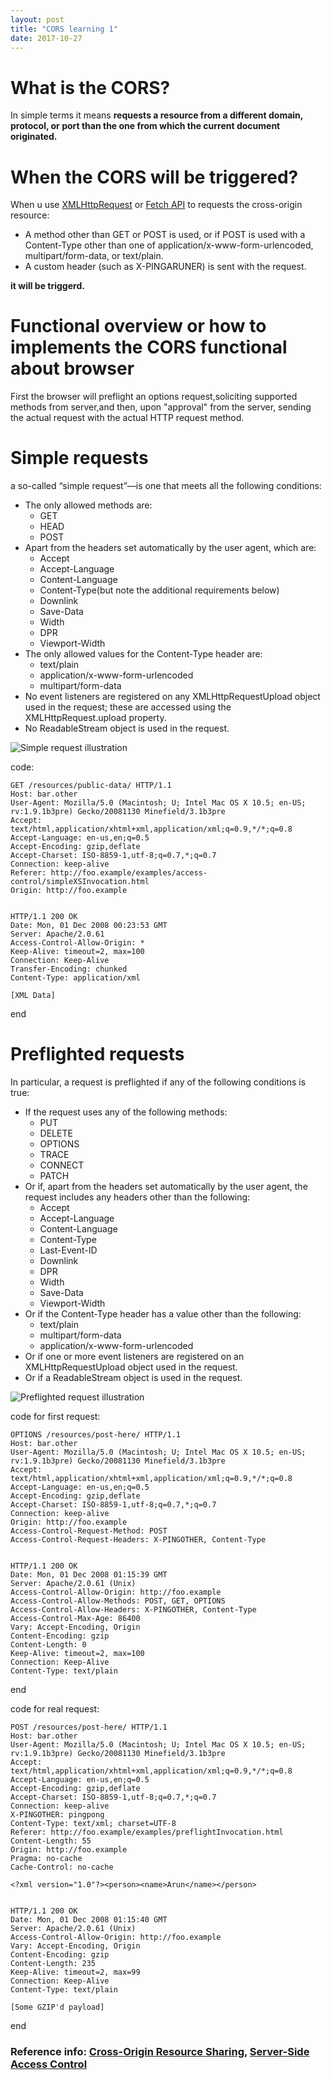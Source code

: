 ```yaml
---
layout: post
title: "CORS learning 1"
date: 2017-10-27
---
```


# What is the CORS? #
In simple terms it means **requests a resource from a different domain, protocol, or port than the one from which the current document originated.**

# When the CORS will be triggered? #
When u use [XMLHttpRequest](https://developer.mozilla.org/en-US/docs/Web/API/XMLHttpRequest) or [Fetch API](https://developer.mozilla.org/en-US/docs/Web/API/Fetch_API) to requests the cross-origin resource: 
*	A method other than GET or POST is used, or if POST is used with a Content-Type other than one of application/x-www-form-urlencoded, multipart/form-data, or text/plain.
*	A custom header (such as X-PINGARUNER) is sent with the request.

**it will be triggerd.**

# Functional overview or how to implements the CORS functional about browser #
First the browser will preflight an options request,soliciting supported methods from server,and then, upon "approval" from the server, sending the actual request with the actual HTTP request method.

# Simple requests #
a so-called “simple request”—is one that meets all the following conditions:
-	The only allowed methods are:
	-	GET
	-	HEAD
	-	POST
-	Apart from the headers set automatically by the user agent, which are:
	-	Accept
	-	Accept-Language
	-	Content-Language
	-	Content-Type(but note the additional requirements below)
	-	Downlink
	-	Save-Data
	-	Width
	-	DPR
	-	Viewport-Width
-	The only allowed values for the Content-Type header are:
	-	text/plain
	-	application/x-www-form-urlencoded
	-	multipart/form-data
-	No event listeners are registered on any XMLHttpRequestUpload object used in the request; these are accessed using the XMLHttpRequest.upload property.
-	No ReadableStream object is used in the request.

![Simple request illustration](https://mdn.mozillademos.org/files/14293/simple_req.png "Simple request illustration")

code:

	GET /resources/public-data/ HTTP/1.1
	Host: bar.other
	User-Agent: Mozilla/5.0 (Macintosh; U; Intel Mac OS X 10.5; en-US; rv:1.9.1b3pre) Gecko/20081130 Minefield/3.1b3pre
	Accept: text/html,application/xhtml+xml,application/xml;q=0.9,*/*;q=0.8
	Accept-Language: en-us,en;q=0.5
	Accept-Encoding: gzip,deflate
	Accept-Charset: ISO-8859-1,utf-8;q=0.7,*;q=0.7
	Connection: keep-alive
	Referer: http://foo.example/examples/access-control/simpleXSInvocation.html
	Origin: http://foo.example
	
	
	HTTP/1.1 200 OK
	Date: Mon, 01 Dec 2008 00:23:53 GMT
	Server: Apache/2.0.61 
	Access-Control-Allow-Origin: *
	Keep-Alive: timeout=2, max=100
	Connection: Keep-Alive
	Transfer-Encoding: chunked
	Content-Type: application/xml
	
	[XML Data]

end

# Preflighted requests #
In particular, a request is preflighted if any of the following conditions is true:
-	If the request uses any of the following methods:
	-	PUT
	-	DELETE
	-	OPTIONS
	-	TRACE
	-	CONNECT
	-	PATCH
-	Or if, apart from the headers set automatically by the user agent, the request includes any headers other than the following:
	-	Accept
	-	Accept-Language
	-	Content-Language
	-	Content-Type
	-	Last-Event-ID
	-	Downlink
	-	DPR
	-	Width
	-	Save-Data
	-	Viewport-Width
-	Or if the Content-Type header has a value other than the following:
	-	text/plain
	-	multipart/form-data
	-	application/x-www-form-urlencoded
-	Or if one or more event listeners are registered on an XMLHttpRequestUpload object used in the request.
-	Or if a ReadableStream object is used in the request.

![Preflighted request illustration](https://mdn.mozillademos.org/files/14289/prelight.png "Preflighted request illustration")

code for first request:

	OPTIONS /resources/post-here/ HTTP/1.1
	Host: bar.other
	User-Agent: Mozilla/5.0 (Macintosh; U; Intel Mac OS X 10.5; en-US; rv:1.9.1b3pre) Gecko/20081130 Minefield/3.1b3pre
	Accept: text/html,application/xhtml+xml,application/xml;q=0.9,*/*;q=0.8
	Accept-Language: en-us,en;q=0.5
	Accept-Encoding: gzip,deflate
	Accept-Charset: ISO-8859-1,utf-8;q=0.7,*;q=0.7
	Connection: keep-alive
	Origin: http://foo.example
	Access-Control-Request-Method: POST
	Access-Control-Request-Headers: X-PINGOTHER, Content-Type


	HTTP/1.1 200 OK
	Date: Mon, 01 Dec 2008 01:15:39 GMT
	Server: Apache/2.0.61 (Unix)
	Access-Control-Allow-Origin: http://foo.example
	Access-Control-Allow-Methods: POST, GET, OPTIONS
	Access-Control-Allow-Headers: X-PINGOTHER, Content-Type
	Access-Control-Max-Age: 86400
	Vary: Accept-Encoding, Origin
	Content-Encoding: gzip
	Content-Length: 0
	Keep-Alive: timeout=2, max=100
	Connection: Keep-Alive
	Content-Type: text/plain

end

code for real request:

	POST /resources/post-here/ HTTP/1.1
	Host: bar.other
	User-Agent: Mozilla/5.0 (Macintosh; U; Intel Mac OS X 10.5; en-US; rv:1.9.1b3pre) Gecko/20081130 Minefield/3.1b3pre
	Accept: text/html,application/xhtml+xml,application/xml;q=0.9,*/*;q=0.8
	Accept-Language: en-us,en;q=0.5
	Accept-Encoding: gzip,deflate
	Accept-Charset: ISO-8859-1,utf-8;q=0.7,*;q=0.7
	Connection: keep-alive
	X-PINGOTHER: pingpong
	Content-Type: text/xml; charset=UTF-8
	Referer: http://foo.example/examples/preflightInvocation.html
	Content-Length: 55
	Origin: http://foo.example
	Pragma: no-cache
	Cache-Control: no-cache

	<?xml version="1.0"?><person><name>Arun</name></person>


	HTTP/1.1 200 OK
	Date: Mon, 01 Dec 2008 01:15:40 GMT
	Server: Apache/2.0.61 (Unix)
	Access-Control-Allow-Origin: http://foo.example
	Vary: Accept-Encoding, Origin
	Content-Encoding: gzip
	Content-Length: 235
	Keep-Alive: timeout=2, max=99
	Connection: Keep-Alive
	Content-Type: text/plain

	[Some GZIP'd payload]
	
end

### Reference info: [Cross-Origin Resource Sharing](https://developer.mozilla.org/en-US/docs/Web/HTTP/CORS#Simple_requests "Cross-Origin Resource Sharing"), [Server-Side Access Control](https://developer.mozilla.org/en-US/docs/Web/HTTP/Server-Side_Access_Control "Server-Side Access Control")
